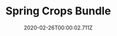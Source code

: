 ---
templateKey: blog-post
featuredpost: false
date: 2020-02-26T00:00:02.711Z
featuredimage: /img/Spring_Crops_Bundle.png
title: Spring Crops Bundle
description: Pantry
reward: Speed-Gro (20)
tags:
  - Parsnip
  - Green Bean
  - Cauliflower
  - Potato
---